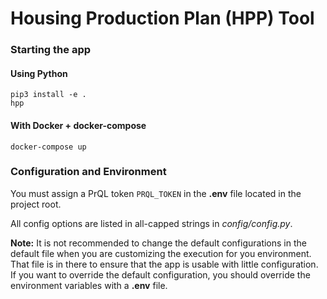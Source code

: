 # Housing Production Plan (HPP) Tool


### Starting the app
#### Using Python
```
pip3 install -e .
hpp
```
#### With Docker + docker-compose
```
docker-compose up
```


### Configuration and Environment

You must assign a PrQL token `PRQL_TOKEN` in the __.env__ file located in the project root.

All config options are listed in all-capped strings in _config/config.py_.

__Note:__ It is not recommended to change the default configurations in the default file when you 
are customizing the execution for you environment. That file is in there to ensure that
the app is usable with little configuration. If you want to override the default configuration,
you should override the environment variables with a __.env__ file.
